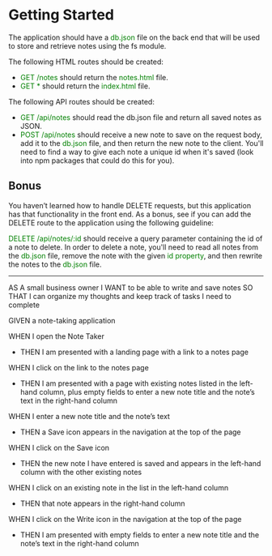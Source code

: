 # Getting Started
The application should have a <span style="color:green">db.json</span> file on the back end that will be used to store and retrieve notes using the fs module.

The following HTML routes should be created:
- <span style="color:green">GET /notes</span> should return the <span style="color:green">notes.html</span> file.
- <span style="color:green">GET *</span> should return the <span style="color:green">index.html</span> file.

The following API routes should be created:
- <span style="color:green">GET /api/notes</span> should read the db.json file and return all saved notes as JSON.
- <span style="color:green">POST /api/notes</span> should receive a new note to save on the request body, add it to the <span style="color:green">db.json</span> file, and then return the new note to the client. You'll need to find a way to give each note a unique id when it's saved (look into npm packages that could do this for you).

## Bonus
You haven’t learned how to handle DELETE requests, but this application has that functionality in the front end. As a bonus, see if you can add the DELETE route to the application using the following guideline:

<span style="color:green">DELETE /api/notes/:id</span> should receive a query parameter containing the id of a note to delete. In order to delete a note, you'll need to read all notes from the <span style="color:green">db.json</span> file, remove the note with the given <span style="color:green">id property</span>, and then rewrite the notes to the <span style="color:green">db.json</span> file.


---


AS A small business owner
I WANT to be able to write and save notes
SO THAT I can organize my thoughts and keep track of tasks I need to complete

GIVEN a note-taking application

WHEN I open the Note Taker
- THEN I am presented with a landing page with a link to a notes page

WHEN I click on the link to the notes page
- THEN I am presented with a page with existing notes listed in the left-hand column, plus empty fields to enter a new note title and the note’s text in the right-hand column

WHEN I enter a new note title and the note’s text
- THEN a Save icon appears in the navigation at the top of the page

WHEN I click on the Save icon
- THEN the new note I have entered is saved and appears in the left-hand column with the other existing notes

WHEN I click on an existing note in the list in the left-hand column
- THEN that note appears in the right-hand column

WHEN I click on the Write icon in the navigation at the top of the page
- THEN I am presented with empty fields to enter a new note title and the note’s text in the right-hand column